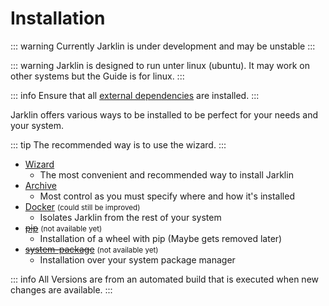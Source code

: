 # Installation

::: warning
Currently Jarklin is under development and may be unstable
:::

::: warning
Jarklin is designed to run unter linux (ubuntu).
It may work on other systems but the Guide is for linux.
:::

::: info
Ensure that all [external dependencies](../external-dependencies.md) are installed.
:::

Jarklin offers various ways to be installed to be perfect for your needs and your system.

::: tip
The recommended way is to use the wizard.
:::

- [Wizard](../wizard/index.md#installation)
  - The most convenient and recommended way to install Jarklin
- [Archive](./archive.md)
  - Most control as you must specify where and how it's installed
- [Docker](./docker.md) <small>(could still be improved)</small>
  - Isolates Jarklin from the rest of your system
- ~~[pip](./pip.md)~~ <small>(not available yet)</small>
  - Installation of a wheel with pip (Maybe gets removed later)
- ~~[system-package](./system-package.md)~~ <small>(not available yet)</small>
  - Installation over your system package manager

::: info
All Versions are from an automated build that is executed when new changes are available.
:::
